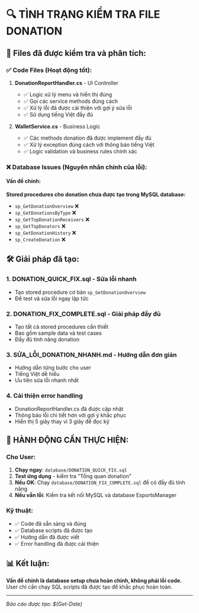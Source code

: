 # 🔍 TÌNH TRẠNG KIỂM TRA FILE DONATION

## 📁 Files đã được kiểm tra và phân tích:

### ✅ Code Files (Hoạt động tốt):

1. **DonationReportHandler.cs** - UI Controller

   - ✅ Logic xử lý menu và hiển thị đúng
   - ✅ Gọi các service methods đúng cách
   - ✅ Xử lý lỗi đã được cải thiện với gợi ý sửa lỗi
   - ✅ Sử dụng tiếng Việt đầy đủ

2. **WalletService.cs** - Business Logic
   - ✅ Các methods donation đã được implement đầy đủ
   - ✅ Xử lý exception đúng cách với thông báo tiếng Việt
   - ✅ Logic validation và business rules chính xác

### ❌ Database Issues (Nguyên nhân chính của lỗi):

#### Vấn đề chính:

**Stored procedures cho donation chưa được tạo trong MySQL database:**

- `sp_GetDonationOverview` ❌
- `sp_GetDonationsByType` ❌
- `sp_GetTopDonationReceivers` ❌
- `sp_GetTopDonators` ❌
- `sp_GetDonationHistory` ❌
- `sp_CreateDonation` ❌

## 🛠️ Giải pháp đã tạo:

### 1. **DONATION_QUICK_FIX.sql** - Sửa lỗi nhanh

- Tạo stored procedure cơ bản `sp_GetDonationOverview`
- Để test và sửa lỗi ngay lập tức

### 2. **DONATION_FIX_COMPLETE.sql** - Giải pháp đầy đủ

- Tạo tất cả stored procedures cần thiết
- Bao gồm sample data và test cases
- Đầy đủ tính năng donation

### 3. **SỬA_LỖI_DONATION_NHANH.md** - Hướng dẫn đơn giản

- Hướng dẫn từng bước cho user
- Tiếng Việt dễ hiểu
- Ưu tiên sửa lỗi nhanh nhất

### 4. **Cải thiện error handling**

- DonationReportHandler.cs đã được cập nhật
- Thông báo lỗi chi tiết hơn với gợi ý khắc phục
- Hiển thị 5 giây thay vì 3 giây để đọc kỹ

## 🎯 HÀNH ĐỘNG CẦN THỰC HIỆN:

### Cho User:

1. **Chạy ngay**: `database/DONATION_QUICK_FIX.sql`
2. **Test ứng dụng** - kiểm tra "Tổng quan donation"
3. **Nếu OK**: Chạy `database/DONATION_FIX_COMPLETE.sql` để có đầy đủ tính năng
4. **Nếu vẫn lỗi**: Kiểm tra kết nối MySQL và database EsportsManager

### Kỹ thuật:

- ✅ Code đã sẵn sàng và đúng
- ✅ Database scripts đã được tạo
- ✅ Hướng dẫn đã được viết
- ✅ Error handling đã được cải thiện

## 📊 Kết luận:

**Vấn đề chính là database setup chưa hoàn chỉnh, không phải lỗi code.**
User chỉ cần chạy SQL scripts đã được tạo để khắc phục hoàn toàn.

---

_Báo cáo được tạo: $(Get-Date)_
